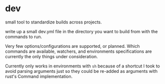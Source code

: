 # dev
small tool to standardize builds across projects.

write up a small dev.yml file in the directory you want to build from with the commands to run.

Very few options/configurations are supported, or planned. Which commands are available, watchers, and environments specifications are currently the only things under consideration.

Currently only works in environments with `sh` because of a shortcut I took to avoid parsing arguments just so they could be re-added as arguments with rust's Command implementation.

